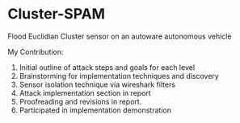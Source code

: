 # Cluster-SPAM
Flood Euclidian Cluster sensor on an autoware autonomous vehicle

My Contribution:
1. Initial outline of attack steps and goals for each level
2. Brainstorming for implementation techniques and discovery
3. Sensor isolation technique via wireshark filters
4. Attack implementation section in report
5. Proofreading and revisions in report.
6. Participated in implementation demonstration
